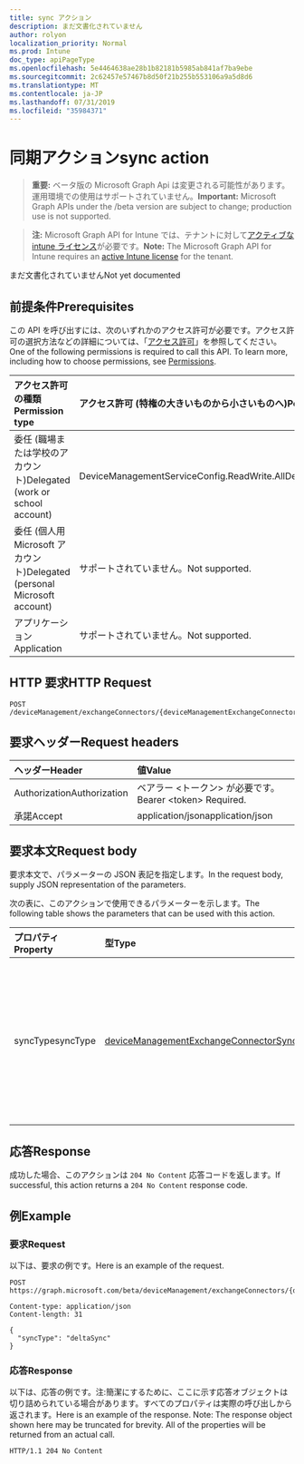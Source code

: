 ```yaml
---
title: sync アクション
description: まだ文書化されていません
author: rolyon
localization_priority: Normal
ms.prod: Intune
doc_type: apiPageType
ms.openlocfilehash: 5e4464638ae28b1b82181b5985ab841af7ba9ebe
ms.sourcegitcommit: 2c62457e57467b8d50f21b255b553106a9a5d8d6
ms.translationtype: MT
ms.contentlocale: ja-JP
ms.lasthandoff: 07/31/2019
ms.locfileid: "35984371"
---
```

# <a name="sync-action"></a><span data-ttu-id="85bdc-103">同期アクション</span><span class="sxs-lookup"><span data-stu-id="85bdc-103">sync action</span></span>

> <span data-ttu-id="85bdc-104">**重要:** ベータ版の Microsoft Graph Api は変更される可能性があります。運用環境での使用はサポートされていません。</span><span class="sxs-lookup"><span data-stu-id="85bdc-104">**Important:** Microsoft Graph APIs under the /beta version are subject to change; production use is not supported.</span></span>

> <span data-ttu-id="85bdc-105">**注:** Microsoft Graph API for Intune では、テナントに対して[アクティブな intune ライセンス](https://go.microsoft.com/fwlink/?linkid=839381)が必要です。</span><span class="sxs-lookup"><span data-stu-id="85bdc-105">**Note:** The Microsoft Graph API for Intune requires an [active Intune license](https://go.microsoft.com/fwlink/?linkid=839381) for the tenant.</span></span>

<span data-ttu-id="85bdc-106">まだ文書化されていません</span><span class="sxs-lookup"><span data-stu-id="85bdc-106">Not yet documented</span></span>

## <a name="prerequisites"></a><span data-ttu-id="85bdc-107">前提条件</span><span class="sxs-lookup"><span data-stu-id="85bdc-107">Prerequisites</span></span>
<span data-ttu-id="85bdc-p101">この API を呼び出すには、次のいずれかのアクセス許可が必要です。アクセス許可の選択方法などの詳細については、「[アクセス許可](/graph/permissions-reference)」を参照してください。</span><span class="sxs-lookup"><span data-stu-id="85bdc-p101">One of the following permissions is required to call this API. To learn more, including how to choose permissions, see [Permissions](/graph/permissions-reference).</span></span>

|<span data-ttu-id="85bdc-110">アクセス許可の種類</span><span class="sxs-lookup"><span data-stu-id="85bdc-110">Permission type</span></span>|<span data-ttu-id="85bdc-111">アクセス許可 (特権の大きいものから小さいものへ)</span><span class="sxs-lookup"><span data-stu-id="85bdc-111">Permissions (from most to least privileged)</span></span>|
|:---|:---|
|<span data-ttu-id="85bdc-112">委任 (職場または学校のアカウント)</span><span class="sxs-lookup"><span data-stu-id="85bdc-112">Delegated (work or school account)</span></span>|<span data-ttu-id="85bdc-113">DeviceManagementServiceConfig.ReadWrite.All</span><span class="sxs-lookup"><span data-stu-id="85bdc-113">DeviceManagementServiceConfig.ReadWrite.All</span></span>|
|<span data-ttu-id="85bdc-114">委任 (個人用 Microsoft アカウント)</span><span class="sxs-lookup"><span data-stu-id="85bdc-114">Delegated (personal Microsoft account)</span></span>|<span data-ttu-id="85bdc-115">サポートされていません。</span><span class="sxs-lookup"><span data-stu-id="85bdc-115">Not supported.</span></span>|
|<span data-ttu-id="85bdc-116">アプリケーション</span><span class="sxs-lookup"><span data-stu-id="85bdc-116">Application</span></span>|<span data-ttu-id="85bdc-117">サポートされていません。</span><span class="sxs-lookup"><span data-stu-id="85bdc-117">Not supported.</span></span>|

## <a name="http-request"></a><span data-ttu-id="85bdc-118">HTTP 要求</span><span class="sxs-lookup"><span data-stu-id="85bdc-118">HTTP Request</span></span>
<!-- {
  "blockType": "ignored"
}
-->
``` http
POST /deviceManagement/exchangeConnectors/{deviceManagementExchangeConnectorId}/sync
```

## <a name="request-headers"></a><span data-ttu-id="85bdc-119">要求ヘッダー</span><span class="sxs-lookup"><span data-stu-id="85bdc-119">Request headers</span></span>
|<span data-ttu-id="85bdc-120">ヘッダー</span><span class="sxs-lookup"><span data-stu-id="85bdc-120">Header</span></span>|<span data-ttu-id="85bdc-121">値</span><span class="sxs-lookup"><span data-stu-id="85bdc-121">Value</span></span>|
|:---|:---|
|<span data-ttu-id="85bdc-122">Authorization</span><span class="sxs-lookup"><span data-stu-id="85bdc-122">Authorization</span></span>|<span data-ttu-id="85bdc-123">ベアラー &lt;トークン&gt; が必要です。</span><span class="sxs-lookup"><span data-stu-id="85bdc-123">Bearer &lt;token&gt; Required.</span></span>|
|<span data-ttu-id="85bdc-124">承諾</span><span class="sxs-lookup"><span data-stu-id="85bdc-124">Accept</span></span>|<span data-ttu-id="85bdc-125">application/json</span><span class="sxs-lookup"><span data-stu-id="85bdc-125">application/json</span></span>|

## <a name="request-body"></a><span data-ttu-id="85bdc-126">要求本文</span><span class="sxs-lookup"><span data-stu-id="85bdc-126">Request body</span></span>
<span data-ttu-id="85bdc-127">要求本文で、パラメーターの JSON 表記を指定します。</span><span class="sxs-lookup"><span data-stu-id="85bdc-127">In the request body, supply JSON representation of the parameters.</span></span>

<span data-ttu-id="85bdc-128">次の表に、このアクションで使用できるパラメーターを示します。</span><span class="sxs-lookup"><span data-stu-id="85bdc-128">The following table shows the parameters that can be used with this action.</span></span>

|<span data-ttu-id="85bdc-129">プロパティ</span><span class="sxs-lookup"><span data-stu-id="85bdc-129">Property</span></span>|<span data-ttu-id="85bdc-130">型</span><span class="sxs-lookup"><span data-stu-id="85bdc-130">Type</span></span>|<span data-ttu-id="85bdc-131">説明</span><span class="sxs-lookup"><span data-stu-id="85bdc-131">Description</span></span>|
|:---|:---|:---|
|<span data-ttu-id="85bdc-132">syncType</span><span class="sxs-lookup"><span data-stu-id="85bdc-132">syncType</span></span>|[<span data-ttu-id="85bdc-133">deviceManagementExchangeConnectorSyncType</span><span class="sxs-lookup"><span data-stu-id="85bdc-133">deviceManagementExchangeConnectorSyncType</span></span>](../resources/intune-onboarding-devicemanagementexchangeconnectorsynctype.md)|<span data-ttu-id="85bdc-134">実行される同期の種類。完全同期またはデルタ同期のどちらかです。</span><span class="sxs-lookup"><span data-stu-id="85bdc-134">The type of sync which will be executed, full sync or delta sync.</span></span>|



## <a name="response"></a><span data-ttu-id="85bdc-135">応答</span><span class="sxs-lookup"><span data-stu-id="85bdc-135">Response</span></span>
<span data-ttu-id="85bdc-136">成功した場合、このアクションは `204 No Content` 応答コードを返します。</span><span class="sxs-lookup"><span data-stu-id="85bdc-136">If successful, this action returns a `204 No Content` response code.</span></span>

## <a name="example"></a><span data-ttu-id="85bdc-137">例</span><span class="sxs-lookup"><span data-stu-id="85bdc-137">Example</span></span>

### <a name="request"></a><span data-ttu-id="85bdc-138">要求</span><span class="sxs-lookup"><span data-stu-id="85bdc-138">Request</span></span>
<span data-ttu-id="85bdc-139">以下は、要求の例です。</span><span class="sxs-lookup"><span data-stu-id="85bdc-139">Here is an example of the request.</span></span>
``` http
POST https://graph.microsoft.com/beta/deviceManagement/exchangeConnectors/{deviceManagementExchangeConnectorId}/sync

Content-type: application/json
Content-length: 31

{
  "syncType": "deltaSync"
}
```

### <a name="response"></a><span data-ttu-id="85bdc-140">応答</span><span class="sxs-lookup"><span data-stu-id="85bdc-140">Response</span></span>
<span data-ttu-id="85bdc-p102">以下は、応答の例です。注:簡潔にするために、ここに示す応答オブジェクトは切り詰められている場合があります。すべてのプロパティは実際の呼び出しから返されます。</span><span class="sxs-lookup"><span data-stu-id="85bdc-p102">Here is an example of the response. Note: The response object shown here may be truncated for brevity. All of the properties will be returned from an actual call.</span></span>
``` http
HTTP/1.1 204 No Content
```





